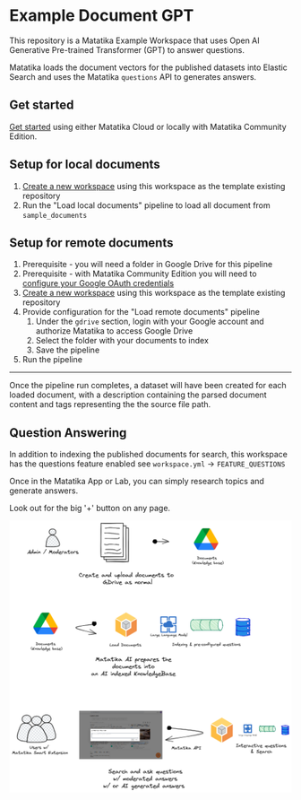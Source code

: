 # Example Document GPT

This repository is a Matatika Example Workspace that uses Open AI Generative Pre-trained Transformer (GPT) to answer questions.

Matatika loads the document vectors for the published datasets into Elastic Search and uses the Matatika `questions` API to generates answers.


## Get started

[Get started](https://www.matatika.com/docs/getting-started/) using either Matatika Cloud or locally with Matatika Community Edition.


## Setup for local documents
1. [Create a new workspace](https://www.matatika.com/docs/tutorials/creating-workspaces/) using this workspace as the template existing repository
1. Run the "Load local documents" pipeline to load all document from `sample_documents`


## Setup for remote documents
1. Prerequisite - you will need a folder in Google Drive for this pipeline
2. Prerequisite - with Matatika Community Edition you will need to [configure your Google OAuth credentials](https://www.matatika.com/docs/getting-started/community-edition#specify-a-custom-google-oauth-provider)
1. [Create a new workspace](https://www.matatika.com/docs/tutorials/creating-workspaces/) using this workspace as the template existing repository
1. Provide configuration for the "Load remote documents" pipeline
    1. Under the `gdrive` section, login with your Google account and authorize Matatika to access Google Drive
    1. Select the folder with your documents to index
    1. Save the pipeline
1. Run the pipeline


---

Once the pipeline run completes, a dataset will have been created for each loaded document, with a description containing the parsed document content and tags representing the the source file path.

## Question Answering

In addition to indexing the published documents for search, this workspace has the questions feature enabled see `workspace.yml` -> `FEATURE_QUESTIONS`

Once in the Matatika App or Lab, you can simply research topics and generate answers.

Look out for the big '+' button on any page.

![Question Answering from a Document Knowledgebase](Matatika-AI-Flow.png)



